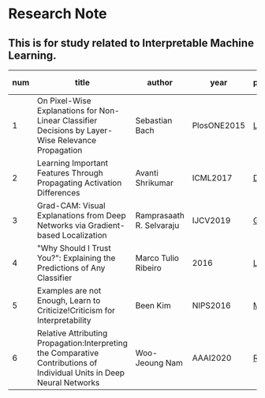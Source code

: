 # Research Note

## This is for study related to Interpretable Machine Learning.

num | title | author | year | paper rink | note rink
---- | ---- | ---- | ---- | ---- | ----
1 | On Pixel-Wise Explanations for Non-Linear Classifier Decisions by Layer-Wise Relevance Propagation | Sebastian Bach | PlosONE2015 | [LRP](https://pdfs.semanticscholar.org/17a2/73bbd4448083b01b5a9389b3c37f5425aac0.pdf?_ga=2.203325009.177220768.1611018563-57653733.1606442592) | [Note](https://drive.google.com/file/d/1YIakz1pZ69Zfcrd6ncU5SosyWE3uBTCR/view?usp=sharing)
2 | Learning Important Features Through Propagating Activation Differences| Avanti Shrikumar | ICML2017 | [DeepLIFT](https://arxiv.org/pdf/1704.02685.pdf) | [Note](https://drive.google.com/file/d/1FbCtEbHD-5mZ_3tZt8dZYdko6vD01bSr/view?usp=sharing)
3 | Grad-CAM: Visual Explanations from Deep Networks via Gradient-based Localization | Ramprasaath R. Selvaraju | IJCV2019 | [Grad_CAM](https://arxiv.org/pdf/1610.02391.pdf) | [Note](https://drive.google.com/file/d/1zQHj8hRCtJAI7B6kxvACCFS_OOrKakCM/view?usp=sharing)
4 | "Why Should I Trust You?": Explaining the Predictions of Any Classifier | Marco Tulio Ribeiro | 2016 | [LIME](https://arxiv.org/pdf/1602.04938.pdf) | [Note](https://drive.google.com/file/d/1K_koIvaUdy2d2c1RMb2En5g3-N-hREzJ/view?usp=sharing)
5 | Examples are not Enough, Learn to Criticize!Criticism for Interpretability | Been Kim | NIPS2016 | [MMD](https://beenkim.github.io/papers/KIM2016NIPS_MMD.pdf) | [Note](https://drive.google.com/file/d/1guMTtrhLF8H6iLMVZjUJ9i_MC7Wn7Ugw/view?usp=sharing)
6 | Relative Attributing Propagation:Interpreting the Comparative Contributions of Individual Units in Deep Neural Networks | Woo-Jeoung Nam | AAAI2020 | [RAP](https://arxiv.org/pdf/1904.00605.pdf) | [Note](https://drive.google.com/file/d/16BTSaOOZF1RgpSyLs6Cy--Flh8sE0qQM/view?usp=sharing)
